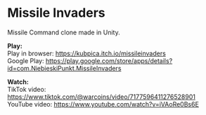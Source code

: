 # Missile Invaders
Missile Command clone made in Unity. 

**Play:** <br />
Play in browser: https://kubpica.itch.io/missileinvaders <br />
Google Play: https://play.google.com/store/apps/details?id=com.NiebieskiPunkt.MissileInvaders <br />

**Watch:** <br />
TikTok video: https://www.tiktok.com/@warcoins/video/7177596411276528901 <br />
YouTube video: https://www.youtube.com/watch?v=iVAoRe0Bs6E
